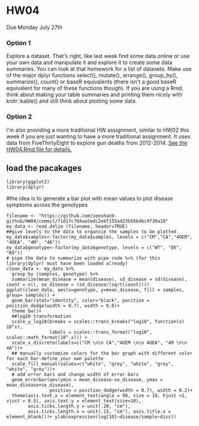 # HW04
Due Monday July 27th

### Option 1
Explore a dataset. That's right, like last week find some data online or use your own data and manipulate it and explore it to create some data summaries.  You can look at that homework for a list of datasets. Make use of the major dplyr functions select(), mutate(), arrange(), group_by(), summarize(), count() or baseR equivalents (there isn't a good baseR equivalent for many of these functions though). If you are using a Rmd, think about making your table summaries and printing them nicely with knitr::kable() and still think about plotting some data.  

### Option 2
I'm also providing a more traditional HW assignment, similar to HW02 this week if you are just wanting to have a more traditional assignment. It uses data from FiveThirtyEight to explore gun deaths from 2012-2014. [See the HW04.Rmd file for details.](HW04.Rmd)
## load the pacakages
```{r load packages}
library(ggplot2)
library(dplyr)

```
#the idea is to generate a bar plot with mean values to plot disease symptoms across the genotypes
```{r factorize, give levels to set order on x axis, calculate means, summarize}
filename <- "https://github.com/zeeshanb-github/HW04/commit/71d17c704aa5edc2e6f155ad23b56b4bc9f30a18"
my_data <- read.delim (filename, header=TRUE)
##give levels to the data to organzie the samples to be plotted
my_data$samples<-factor(my_data$samples, levels = c("CM","CA","4OEM", "4OEA", "4M", "4A"))
my_data$genotype<-factor(my_data$genotype, levels = c("WT", "OE", "KO"))
# pipe the data to summarize with pipe code %>% (for this library(dplyr) must have been loaded already)
clean_data <- my_data %>%
  group_by (samples, genotype) %>%
  summarize(mean_disease = mean(disease), sd_disease = sd(disease), count = n(), se_disease = (sd_disease/(sqrt(count))))
ggplot(clean_data, aes(x=genotype, y=mean_disease, fill = samples, group= samples)) + 
  geom_bar(stat="identity", color="black", position = position_dodge(width = 0.7), width = 0.6)+
  theme_bw()+
  ##log10 transformation
  scale_y_log10(breaks = scales::trans_breaks("log10", function(x) 10^x),
                labels = scales::trans_format("log10", scales::math_format(10^.x))) + 
  scale_x_discrete(labels=c("CM \n\n CA","4OEM \n\n 4OEA", "4M \n\n 4A"))+
  ## manually customize colors for the bar graph with different color for each bar-define your own palette
  scale_fill_manual(values=c("white", "grey", "white", "grey", "white", "grey"))+
  # add error bars and change width of error bars
  geom_errorbar(aes(ymin = mean_disease-se_disease, ymax = mean_disease+se_disease),
                position = position_dodge(width = 0.7), width = 0.2)+
  theme(axis.text.x = element_text(angle = 90, size = 10, hjust =1, vjust = 0.5), axis.text.y = element_text(size=10),
        axis.ticks.length.y = unit(.20, "cm"),
        axis.ticks.length.x = unit(.15, "cm"), axis.title.x = element_blank())+ ylab(expression(log[10]~disease/sample~disc))
```

